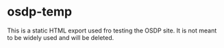 # osdp-temp
This is a static HTML export used fro testing the OSDP site. It is not meant to be widely used and will be deleted.
